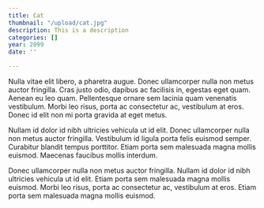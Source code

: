 ```yaml
---
title: Cat
thumbnail: "/upload/cat.jpg"
description: This is a description
categories: []
year: 2099
date: ''

---
```

Nulla vitae elit libero, a pharetra augue. Donec ullamcorper nulla non metus auctor fringilla. Cras justo odio, dapibus ac facilisis in, egestas eget quam. Aenean eu leo quam. Pellentesque ornare sem lacinia quam venenatis vestibulum. Morbi leo risus, porta ac consectetur ac, vestibulum at eros. Donec id elit non mi porta gravida at eget metus.

Nullam id dolor id nibh ultricies vehicula ut id elit. Donec ullamcorper nulla non metus auctor fringilla. Vestibulum id ligula porta felis euismod semper. Curabitur blandit tempus porttitor. Etiam porta sem malesuada magna mollis euismod. Maecenas faucibus mollis interdum.

Donec ullamcorper nulla non metus auctor fringilla. Nullam id dolor id nibh ultricies vehicula ut id elit. Etiam porta sem malesuada magna mollis euismod. Morbi leo risus, porta ac consectetur ac, vestibulum at eros. Etiam porta sem malesuada magna mollis euismod.